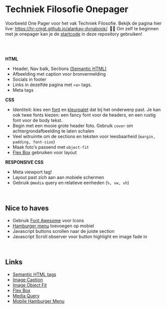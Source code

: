 # Techniek Filosofie Onepager

Voorbeeld One Pager voor het vak Techniek Filosofie. Bekijk de pagina hier live: https://hr-cmgt.github.io/alankay-dynabook/. 🤟😎 Om zelf te beginnen met je onepager kan je de [startcode](./startcode) in deze repository gebruiken!

<Br>
<Br>

**HTML**

- Header, Nav balk, Sections [(Semantic HTML)](https://www.w3schools.com/html/html5_semantic_elements.asp)
- Afbeelding met caption voor bronvermelding
- Socials in footer
- Links in dezelfde pagina met `<a>` tags.
- Meta tags

**CSS**

- Identiteit: kies een [font](https://fonts.google.com) en [kleurpalet](https://coolors.co) dat bij het onderwerp past. Je kan ook twee fonts kiezen: een fancy font voor de headers, en een rustig font voor de body tekst.
- Begin met een mooie grote header foto. Gebruik `cover` om achtergrondafbeelding te laten schalen
- Veel witruimte om de sections en teksten voor leesbaarheid (`margin, padding, font-size`)
- Maak foto's passend met `object-fit`
- [Flex Box](https://css-tricks.com/snippets/css/a-guide-to-flexbox/) gebruiken voor layout

**RESPONSIVE CSS**

- Meta viewport tag!
- Layout past zich aan aan mobiele schermen
- Gebruik `@media` query en relatieve eenheden (`%, vw, vh`)

<br>

## Nice to haves

- Gebruik [Font Awesome](https://fontawesome.com) voor Icons
- [Hamburger menu](https://www.w3schools.com/howto/howto_js_mobile_navbar.asp) toevoegen op mobiel
- Javascript buttons scrollen naar de juiste section
- Javascript Scroll observer voor button highlight en image fade in

<br>

## Links

- [Semantic HTML tags](https://www.w3schools.com/html/html5_semantic_elements.asp)
- [Image Caption](https://www.w3schools.com/tags/tag_figcaption.asp)
- [Image Object Fit](https://www.w3schools.com/css/css3_object-fit.asp)
- [Flex Box](https://css-tricks.com/snippets/css/a-guide-to-flexbox/)
- [Media Query](https://css-tricks.com/a-complete-guide-to-css-media-queries/)
- [Mobile Hamburger Menu](https://www.w3schools.com/howto/howto_js_mobile_navbar.asp)
